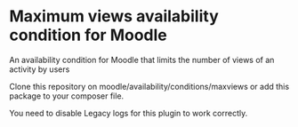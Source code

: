 # Maximum views availability condition for Moodle

An availability condition for Moodle that limits the number of views of an activity by users

Clone this repository on moodle/availability/conditions/maxviews
or add this package to your composer file.

You need to disable Legacy logs for this plugin to work correctly.

